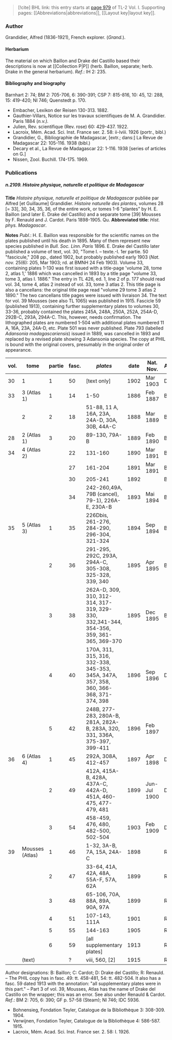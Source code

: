 > [!cite] BHL link: this entry starts at [page 979](https://www.biodiversitylibrary.org/item/103414#page/1027/mode/1up) of TL-2 Vol. I.
> Supporting pages: [[Abbreviations|abbreviations]], [[Layout key|layout key]].

### Author

Grandidier, Alfred (1836-1921), French explorer. (*Grand.*).

#### Herbarium

The material on which Baillon and Drake del Castillo based their descriptions is now at [[Collection P|P]] (herb. Baillon, separate; herb. Drake in the general herbarium).
*Ref*.: IH 2: 235.

#### Bibliography and biography

Barnhart 2: 74; BM 2: 705-706, 6: 390-391; CSP 7: 815-816, 10: 45, 12: 288, 15: 419-420; NI 746; Quenstedt p. 170.
- Embacher, Lexikon der Reisen 130-313. 1882.
- Gauthier-Villars, Notice sur les travaux scientifiques de M. A. Grandidier. Paris 1884 (*n.v.).*
- Julien, Rev. scientifique (Rev. rose) 60: 429-437. 1922.
- Lacroix, Mém. Acad. Sci. Inst. France ser. 2. 58: ii-lviii. 1926 (portr., bibl.)
- Grandidier, G., Bibliographie de Madagascar, \[extr.; dans:\] La Revue de Madagascar 22: 105-116. 1938 (bibl.)
- Decary et al., La Revue de Madagascar 22: 1-116. 1938 \[series of articles on G.\]
- Nissen, Zool. Buchill. 174-175. 1969.

### Publications

##### n.2109. Histoire physique, naturelle et politique de Madagascar

**Title**
*Histoire physique, naturelle et politique de Madagascar* publiée par Alfred \[et Guillaume\] Grandidier. *Histoire naturelle des plantes*, volumes 28 \[= 33\], 30, 34, 35, 36, of the entire work, or tomes 1-6 "plantes" by H. E. Baillon (and later E. Drake del Castillo) and a separate tome \[39\] Mousses by F. Renauld and J. Cardot. Paris 1898-1905. Qu.
**Abbreviated title**: *Hist. phys. Madagascar*.

**Notes**
*Publ*.: H. E. Baillon was responsible for the scientific names on the plates published until his death in 1895. Many of them represent new species published in *Bull. Soc.*
*Linn. Paris* 1896.
E. Drake del Castillo later published a volume of text, vol. 30, "Tome I. – texte.-I. 1er partie. 50 "fascicule," 208 pp., dated 1902, but probably published early 1903 (*Nat. nov.* 25(6): 205, Mar 1903; rd. at BMNH 24 Feb 1903).
Volume 33, containing plates 1-130 was first issued with a title-page 'volume 28, tome 2, atlas 1,' 1886 which was cancelled in 1893 by a title page "volume 33, tome 3, atlas I. 1886." The entry in TL 426, ed. 1, line 2 of p. 177 should read vol. 34, tome 4, atlas 2 instead of vol. 33, tome 3 atlas 2. This title page is also a cancellans: the original title page read "volume 29 tome 3 atlas 2 1890." The two cancellans title pages were issued with livraison 34.
The text for vol. 39 Mousses (see also TL 1065) was published in 1915. Fascicle 59 (published 1913), containing further supplementary plates to volumes 30, 33-36, probably contained the plates 245A, 248A, 250A, 252A, 254A-D, 292B-C, 293A, 294A-C. This, however, needs confirmation. The lithographed plates are numbered 1-504 with additional plates numbered 11 A, 16A, 23A, 24A-D, etc. Plate 501 was never published. Plate 793 (labelled *Adansonia madagascariensis*) issued in 1889, was cancelled in 1893 and replaced by a revised plate showing 3 Adansonia species. The copy at PHIL is bound with the original covers, presumably in the original order of appearance.

|vol.	|tome	|partie	|fasc.	|*plates*	|date	|Nat. Nov.	|Author|
|---	|---	|---	|---	|---	|---	|---	|---	|
|30	|1	|1	|50	|\[text only\]	|1902	|Mar 1903	|D|
|33	|3 (Atlas 1)	|1	|14	|1-50	|1886	|Feb 1887	|B|
|	|2	|2	|18	|51-88, 11 A, 16A, 23A, 24A-D, 30A, 30B, 44A-C	|1888	|Mar 1889	|B|
|28	|2 (Atlas 1)	|3	|20	|89-130, 79A-B	|1889	|Feb 1890	|B|
|34	|4 (Atlas 2)	|	|22	|131-160	|1890	|Mar 1891	|B|
|	|	|	|27	|161-204	|1891	|Mar 1891	|B|
|	|	|	|30	|205-241	|1892	|	|B|
|	|	|	|34	|242-260,49A, 79B (cancel), 79-1), 226A-E, 230A-B	|1893	|Mai 1894	|B|
|35	|5 (Atlas 3)	|1	|35	|226Dbis, 261-276, 284-290, 296-304, 321-324	|1894	|Sep 1894	|B|
|	|	|2	|36	|291-295, 292C, 293A, 294A-C, 305-308, 325-328, 339, 340	|1895	|Apr 1895	|B|
|	|	|3	|38	|262A-D, 309, 310, 312-314, 317-319, 329-330, 332,341-344, 354-356, 359, 361-365, 369-370	|1895	|Dec 1895	|B, D|
|	|	|4	|40	|170A, 311, 315, 316, 332-338, 345-353, 345A, 347A, 357, 358, 360, 366-368, 371-374, 398	|1896	|Sep 1896	|D|
|	|	|5	|42	|248B, 277-283, 280A-B, 281A, 282A-B, 283A, 320, 331, 336A, 375-397, 399-411	|1896	|Feb 1897|
|36	|6 (Atlas 4)	|1	|45	|292A, 308A, 412-457	|1897	|Apr 1898	|D|
|	|	|2	|49	|412A, 415A-B, 428A, 437A-C, 442A-D, 451A, 460-475, 477-479, 481	|1899	|Jun-Jul 1900	|D|
|	|	|3	|54	|458-459, 476, 480, 482-500, 502-504	|1903	|Feb 1909	|D|
|39	|Mousses (Atlas)	|1	|46	|1-32, 3A-B, 7A, 15A, 24A-C	|1898	|	|R, C|
|	|	|2	|47	|33-64, 41A, 42A, 48A, 55A-F, 57A, 62A	|1899	|	|R, C|
|	|	|3	|48	|65-106, 70A, 88A, 89A, 90A, 97A	|1899	|	|R, C|
|	|	|4	|51	|107-143, 111A	|1901	|	|R, C|
|	|	|5	|55	|144-163	|1905	|	|R, C|
|	|	|6	|59	|\[all supplementary plates\]	|1913	|	|R, G|
|	|(text)	|	|?	|viii, 560, \[2\]	|1915	|	|R, C|

Author designations: B: Baillon; C: Cardot; D: Drake del Castillo; R: Renauld. – The PHIL copy has in fasc. 49: tt. 458-481, 54: tt. 482-504. It also has a fasc. 59 dated 1913 with the annotation: "all supplementary plates were in this part." – Part 3 of vol. 39, Mousses, Atlas has the name of Drake del Castillo on the wrapper; this was an error.
See also under Renauld & Cardot.
*Ref*.: BM 2: 705, 6: 390; GF p. 57-58 (Steam); NI 746; IDC 5936.
- Bohnensieg, Fondation Teyler, Catalogue de la Bibliothèque 3: 308-309. 1904.
- Verwijnen, Fondation Teyler, Catalogue de la Bibliothèque 4: 586-587. 1915.
- Lacroix, Mém. Acad. Sci. Inst. France ser. 2. 58: I. 1926.

